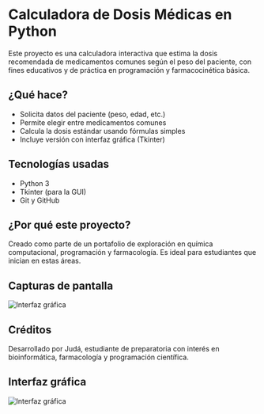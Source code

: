 # Calculadora de Dosis Médicas en Python

Este proyecto es una calculadora interactiva que estima la dosis recomendada de medicamentos comunes según el peso del paciente, con fines educativos y de práctica en programación y farmacocinética básica.

## ¿Qué hace?

- Solicita datos del paciente (peso, edad, etc.)
- Permite elegir entre medicamentos comunes
- Calcula la dosis estándar usando fórmulas simples
- Incluye versión con interfaz gráfica (Tkinter)

## Tecnologías usadas

- Python 3
- Tkinter (para la GUI)
- Git y GitHub

## ¿Por qué este proyecto?

Creado como parte de un portafolio de exploración en química computacional, programación y farmacología. Es ideal para estudiantes que inician en estas áreas.

## Capturas de pantalla

![Interfaz gráfica](./capturas/interfaz1.png)

## Créditos

Desarrollado por Judá, estudiante de preparatoria con interés en bioinformática, farmacología y programación científica.

## Interfaz gráfica

![Interfaz gráfica](capturas/interfaz1.png)
